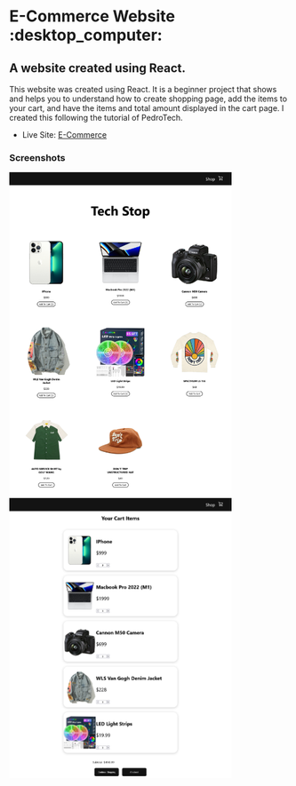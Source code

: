 <h1>E-Commerce Website :desktop_computer:</h1>

<h2>A website created using React.</h2>

<p>This website was created using React. It is a beginner project that shows and helps you to understand how to create shopping page, add the items to your cart, and have the items and total amount displayed in the cart page. I created this following the tutorial of PedroTech.</p>

- Live Site: [E-Commerce](https://ecommerce-beginner-project.netlify.app/cart)

### Screenshots

<img src="/screenshots/screenshot.png" width="400">
<img src="/screenshots/screenshot2.png" width="400">
